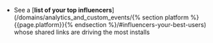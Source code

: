 * See a [**list of your top influencers**](/domains/analytics_and_custom_events/{% section platform %}{{page.platform}}{% endsection %}/#influencers-your-best-users) whose shared links are driving the most installs
